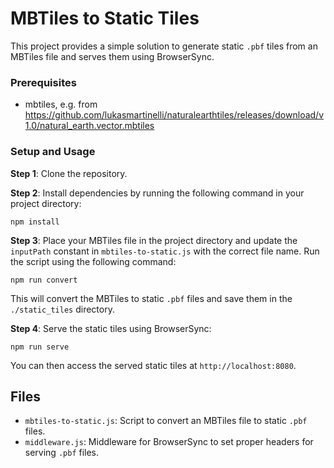# MBTiles to Static Tiles

This project provides a simple solution to generate static `.pbf` tiles from an MBTiles file and serves them using BrowserSync.

### Prerequisites

- mbtiles, e.g. from <https://github.com/lukasmartinelli/naturalearthtiles/releases/download/v1.0/natural_earth.vector.mbtiles>

### Setup and Usage

**Step 1**: Clone the repository.

**Step 2**: Install dependencies by running the following command in your project directory:

```
npm install
```

**Step 3**: Place your MBTiles file in the project directory and update the `inputPath` constant in `mbtiles-to-static.js` with the correct file name. Run the script using the following command:

```
npm run convert
```

This will convert the MBTiles to static `.pbf` files and save them in the `./static_tiles` directory.

**Step 4**: Serve the static tiles using BrowserSync:

```
npm run serve
```

You can then access the served static tiles at `http://localhost:8080`.

## Files

- `mbtiles-to-static.js`: Script to convert an MBTiles file to static `.pbf` files.
- `middleware.js`: Middleware for BrowserSync to set proper headers for serving `.pbf` files.
